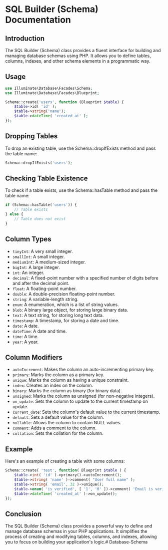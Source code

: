 # SQL Builder (Schema) Documentation

## Introduction

The SQL Builder (Schema) class provides a fluent interface for building and managing database schemas using PHP. It allows you to define tables, columns, indexes, and other schema elements in a programmatic way.

## Usage

```php
use Illuminate\Database\Facades\Schema;
use Illuminate\Database\Facades\Blueprint;

Schema::create('users', function (Blueprint $table) {
    $table->id( 'id' );
    $table->string('name');
    $table->dateTime( 'created_at' );
});
```

## Dropping Tables

To drop an existing table, use the Schema::dropIfExists method and pass the table name:

```php 
Schema::dropIfExists('users');
```

## Checking Table Existence

To check if a table exists, use the Schema::hasTable method and pass the table name:

```php
if (Schema::hasTable('users')) {
    // Table exists
} else {
    // Table does not exist
}
```

## Column Types

- `tinyInt`: A very small integer.
- `smallInt`: A small integer.
- `mediumInt`: A medium-sized integer.
- `bigInt`: A large integer.
- `int`: An integer.
- `decimal`: A fixed-point number with a specified number of digits before and after the decimal point.
- `float`: A floating-point number.
- `double`: A double-precision floating-point number.
- `string`: A variable-length string.
- `enum`: A enumeration, which is a list of string values.
- `blob`: A binary large object, for storing large binary data.
- `text`: A text string, for storing long text data.
- `timestamp`: A timestamp, for storing a date and time.
- `date`: A date.
- `dateTime`: A date and time.
- `time`: A time.
- `year`: A year.

## Column Modifiers

- `autoIncrement`: Makes the column an auto-incrementing primary key.
- `primary`: Marks the column as a primary key.
- `unique`: Marks the column as having a unique constraint.
- `index`: Creates an index on the column.
- `binary`: Marks the column as binary (for binary data).
- `unsigned`: Marks the column as unsigned (for non-negative integers).
- `on_update`: Sets the column to update to the current timestamp on update.
- `current_date`: Sets the column's default value to the current timestamp.
- `default`: Sets a default value for the column.
- `nullable`: Allows the column to contain NULL values.
- `comment`: Adds a comment to the column.
- `collation`: Sets the collation for the column.

## Example

Here's an example of creating a table with some columns:

```php
Schema::create( 'test', function( Blueprint $table ) {
    $table->int( 'id' )->primary()->autoIncrement();
    $table->string( 'name' )->comment( "User full name" );
    $table->string( 'email', 32 )->unique();
    $table->enum( 'is_verified', [ '1', '0' ])->comment( 'Email is verified.' );
    $table->dateTime( 'created_at' )->on_update();
});
```

## Conclusion

The SQL Builder (Schema) class provides a powerful way to define and manage database schemas in your PHP applications. It simplifies the process of creating and modifying tables, columns, and indexes, allowing you to focus on building your application's logic.# Database-Schema
